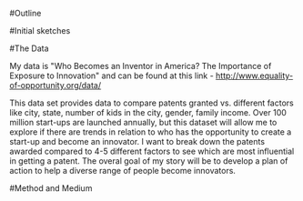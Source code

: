#Outline

#Initial sketches

#The Data

My data is "Who Becomes an Inventor in America? The Importance of Exposure to Innovation" and can be found at this link - http://www.equality-of-opportunity.org/data/

This data set provides data to compare patents granted vs. different factors like city, state, number of kids in the city, gender, family income. Over 100 million start-ups are launched annually, but this dataset will allow me to explore if there are trends in relation to who has the opportunity to create a start-up and become an innovator. I want to break down the patents awarded compared to 4-5 different factors to see which are most influential in getting a patent. The overal goal of my story will be to develop a plan of action to help a diverse range of people become innovators. 

#Method and Medium
